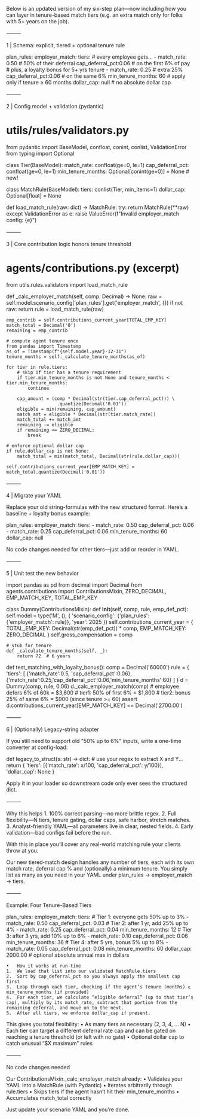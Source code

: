 Below is an updated version of my six-step plan—now including how you can layer in tenure-based match tiers (e.g. an extra match only for folks with 5+ years on the job).

⸻

1 | Schema: explicit, tiered + optional tenure rule

plan_rules:
  employer_match:
    tiers:
      # every employee gets...
      - match_rate:      0.50        # 50% of their deferral
        cap_deferral_pct:0.06        # on the first 6% of pay
      # plus, a loyalty bonus for 5+ yrs tenure
      - match_rate:      0.25        # extra 25%
        cap_deferral_pct:0.06        # on the same 6%
        min_tenure_months: 60        # apply only if tenure ≥ 60 months
    dollar_cap: null                # no absolute dollar cap



⸻

2 | Config model + validation (pydantic)

# utils/rules/validators.py
from pydantic import BaseModel, confloat, conint, conlist, ValidationError
from typing import Optional

class Tier(BaseModel):
    match_rate:         confloat(ge=0, le=1)
    cap_deferral_pct:   confloat(ge=0, le=1)
    min_tenure_months:  Optional[conint(ge=0)] = None  # new!

class MatchRule(BaseModel):
    tiers:      conlist(Tier, min_items=1)
    dollar_cap: Optional[float] = None

def load_match_rule(raw: dict) -> MatchRule:
    try:
        return MatchRule(**raw)
    except ValidationError as e:
        raise ValueError(f"Invalid employer_match config: {e}")



⸻

3 | Core contribution logic honors tenure threshold

# agents/contributions.py  (excerpt)
from utils.rules.validators import load_match_rule

def _calc_employer_match(self, comp: Decimal) -> None:
    raw = self.model.scenario_config['plan_rules'].get('employer_match', {})
    if not raw:
        return
    rule = load_match_rule(raw)

    emp_contrib = self.contributions_current_year[TOTAL_EMP_KEY]
    match_total = Decimal('0')
    remaining = emp_contrib

    # compute agent tenure once
    from pandas import Timestamp
    as_of = Timestamp(f"{self.model.year}-12-31")
    tenure_months = self._calculate_tenure_months(as_of)

    for tier in rule.tiers:
        # skip if tier has a tenure requirement
        if tier.min_tenure_months is not None and tenure_months < tier.min_tenure_months:
            continue

        cap_amount = (comp * Decimal(str(tier.cap_deferral_pct))) \
                       .quantize(Decimal('0.01'))
        eligible = min(remaining, cap_amount)
        match_amt = eligible * Decimal(str(tier.match_rate))
        match_total += match_amt
        remaining -= eligible
        if remaining <= ZERO_DECIMAL:
            break

    # enforce optional dollar cap
    if rule.dollar_cap is not None:
        match_total = min(match_total, Decimal(str(rule.dollar_cap)))

    self.contributions_current_year[EMP_MATCH_KEY] = match_total.quantize(Decimal('0.01'))



⸻

4 | Migrate your YAML

Replace your old string-formulas with the new structured format. Here’s a baseline + loyalty bonus example:

plan_rules:
  employer_match:
    tiers:
      - match_rate:        0.50
        cap_deferral_pct:  0.06
      - match_rate:        0.25
        cap_deferral_pct:  0.06
        min_tenure_months: 60
    dollar_cap: null

No code changes needed for other tiers—just add or reorder in YAML.

⸻

5 | Unit test the new behavior

import pandas as pd
from decimal import Decimal
from agents.contributions import ContributionsMixin, ZERO_DECIMAL, EMP_MATCH_KEY, TOTAL_EMP_KEY

class Dummy(ContributionsMixin):
    def __init__(self, comp, rule, emp_def_pct):
        self.model = type('M', (), {
          'scenario_config': {'plan_rules': {'employer_match': rule}},
          'year': 2025
        })
        self.contributions_current_year = {
          TOTAL_EMP_KEY: Decimal(str(emp_def_pct)) * comp,
          EMP_MATCH_KEY: ZERO_DECIMAL
        }
        self.gross_compensation = comp

    # stub for tenure
    def _calculate_tenure_months(self, _): 
        return 72  # 6 years

def test_matching_with_loyalty_bonus():
    comp = Decimal('60000')
    rule = {
      'tiers': [
        {'match_rate':0.5, 'cap_deferral_pct':0.06},
        {'match_rate':0.25,'cap_deferral_pct':0.06,'min_tenure_months':60}
      ]
    }
    d = Dummy(comp, rule, 0.06)
    d._calc_employer_match(comp)
    # employee defers 6% of 60k = $3,600
    # tier1: 50% of first 6% = $1,800
    # tier2: bonus 25% of same 6% = $900  (since tenure >= 60)
    assert d.contributions_current_year[EMP_MATCH_KEY] == Decimal('2700.00')



⸻

6 | (Optionally) Legacy-string adapter

If you still need to support old "50% up to 6%" inputs, write a one-time converter at config-load:

def legacy_to_struct(s: str) -> dict:
    # use your regex to extract X and Y...
    return {
      'tiers': [{'match_rate': x/100, 'cap_deferral_pct': y/100}],
      'dollar_cap': None
    }

Apply it in your loader so downstream code only ever sees the structured dict.

⸻

Why this helps
	1.	100% correct parsing—no more brittle regex.
	2.	Full flexibility—N tiers, tenure gating, dollar caps, safe harbor, stretch matches.
	3.	Analyst-friendly YAML—all parameters live in clear, nested fields.
	4.	Early validation—bad configs fail before the run.

With this in place you’ll cover any real-world matching rule your clients throw at you.

Our new tiered‐match design handles any number of tiers, each with its own match rate, deferral cap % and (optionally) a minimum tenure. You simply list as many as you need in your YAML under plan_rules → employer_match → tiers.

⸻

Example: Four Tenure-Based Tiers

plan_rules:
  employer_match:
    tiers:
      # Tier 1: everyone gets 50% up to 3%
      - match_rate:        0.50
        cap_deferral_pct:  0.03
      # Tier 2: after 1 yr, add 25% up to 4%
      - match_rate:        0.25
        cap_deferral_pct:  0.04
        min_tenure_months: 12
      # Tier 3: after 3 yrs, add 10% up to 6%
      - match_rate:        0.10
        cap_deferral_pct:  0.06
        min_tenure_months: 36
      # Tier 4: after 5 yrs, bonus 5% up to 8%
      - match_rate:        0.05
        cap_deferral_pct:  0.08
        min_tenure_months: 60
    dollar_cap: 2000.00   # optional absolute annual max in dollars

	•	How it works at run-time
	1.	We load that list into our validated MatchRule.tiers
	2.	Sort by cap_deferral_pct so you always apply the smallest cap first
	3.	Loop through each tier, checking if the agent’s tenure (months) ≥ min_tenure_months (if provided)
	4.	For each tier, we calculate “eligible deferral” (up to that tier’s cap), multiply by its match_rate, subtract that portion from the remaining deferral, and move on to the next.
	5.	After all tiers, we enforce dollar_cap if present.

This gives you total flexibility:
	•	As many tiers as necessary (2, 3, 4, … N)
	•	Each tier can target a different deferral rate cap and can be gated on reaching a tenure threshold (or left with no gate)
	•	Optional dollar cap to catch unusual “$X maximum” rules

⸻

No code changes needed

Our ContributionsMixin._calc_employer_match already:
	•	Validates your YAML into a MatchRule (with Pydantic)
	•	Iterates arbitrarily through rule.tiers
	•	Skips tiers if the agent hasn’t hit their min_tenure_months
	•	Accumulates match_total correctly

Just update your scenario YAML and you’re done.